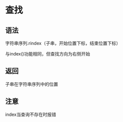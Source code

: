 # 查找

## 语法

字符串序列.rindex（子串，开始位置下标，结束位置下标）

与index()功能相同，但查找方向为右侧开始

## 返回

子串在字符串序列中的位置
## 注意
index当查询不存在时报错


